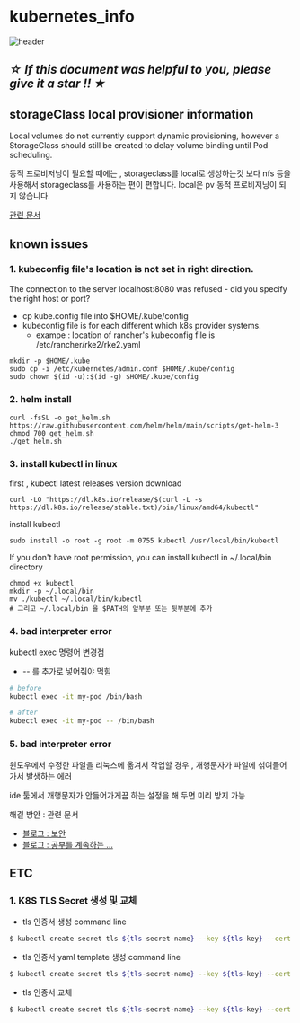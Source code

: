 # kubernetes_info
![header](https://capsule-render.vercel.app/api?type=waving&color=auto&height=300&section=header&text=👋%20Welcome%20to%20K8S%20INFOMATION%20!&fontSize=50&animation=fadeIn&fontAlignY=38)

## ***☆ If this document was helpful to you, please give it a star !! ★***

## storageClass local provisioner information
Local volumes do not currently support dynamic provisioning, however a StorageClass should still be created to delay volume binding until Pod scheduling.

동적 프로비저닝이 필요할 때에는 , storageclass를 local로 생성하는것 보다 nfs 등을 사용해서 storageclass를 사용하는 편이 편합니다.
local은 pv 동적 프로비저닝이 되지 않습니다.

[관련 문서](https://kubernetes.io/docs/concepts/storage/storage-classes/#local)

## known issues
### 1. kubeconfig file's location is not set in right direction.
The connection to the server localhost:8080 was refused - did you specify the right host or port?

- cp kube.config file into $HOME/.kube/config
- kubeconfig file is for each different which k8s provider systems.
    - exampe : location of rancher's kubeconfig file is /etc/rancher/rke2/rke2.yaml

```
mkdir -p $HOME/.kube
sudo cp -i /etc/kubernetes/admin.conf $HOME/.kube/config
sudo chown $(id -u):$(id -g) $HOME/.kube/config
```
### 2. helm install
```
curl -fsSL -o get_helm.sh https://raw.githubusercontent.com/helm/helm/main/scripts/get-helm-3
chmod 700 get_helm.sh
./get_helm.sh
```
### 3. install kubectl in linux
first , kubectl latest releases version download
```
curl -LO "https://dl.k8s.io/release/$(curl -L -s https://dl.k8s.io/release/stable.txt)/bin/linux/amd64/kubectl"
```
install kubectl
```
sudo install -o root -g root -m 0755 kubectl /usr/local/bin/kubectl
```
If you don't have root permission, you can install kubectl in ~/.local/bin directory
```
chmod +x kubectl
mkdir -p ~/.local/bin
mv ./kubectl ~/.local/bin/kubectl
# 그리고 ~/.local/bin 을 $PATH의 앞부분 또는 뒷부분에 추가
```

### 4. bad interpreter error
kubectl exec 명령어 변경점
- -- 를 추가로 넣어줘야 먹힘
```bash
# before
kubectl exec -it my-pod /bin/bash

# after
kubectl exec -it my-pod -- /bin/bash
```

### 5. bad interpreter error
윈도우에서 수정한 파일을 리눅스에 옮겨서 작업할 경우 , 개행문자가 파일에 섞여들어가서 발생하는 에러

ide 툴에서 개행문자가 안들어가게끔 하는 설정을 해 두면 미리 방지 가능

해결 방안 :
관련 문서
- [블로그 : 보안](https://securus.tistory.com/entry/binbashM-bad-interpreter-%EA%B7%B8%EB%9F%B0-%ED%8C%8C%EC%9D%BC%EC%9D%B4%EB%82%98-%EB%94%94%EB%A0%89%ED%84%B0%EB%A6%AC%EA%B0%80-%EC%97%86%EC%8A%B5%EB%8B%88%EB%8B%A4)
- [블로그 : 공부를 계속하는 ...](https://haepyung88.tistory.com/213)

## ETC 
### 1. K8S TLS Secret 생성 및 교체
- tls 인증서 생성 command line
```bash
$ kubectl create secret tls ${tls-secret-name} --key ${tls-key} --cert ${tls-cert} -n ${namespace} --save-config
```

- tls 인증서 yaml template 생성 command line
```bash
$ kubectl create secret tls ${tls-secret-name} --key ${tls-key} --cert ${tls-cert} -n ${namespace} --dry-run=client -o yaml > secret.yaml
```

- tls 인증서 교체
```bash
$ kubectl create secret tls ${tls-secret-name} --key ${tls-key} --cert ${tls-cert} -n ${namespace} --dry-run=client -o yaml | kubectl apply -f -
```
